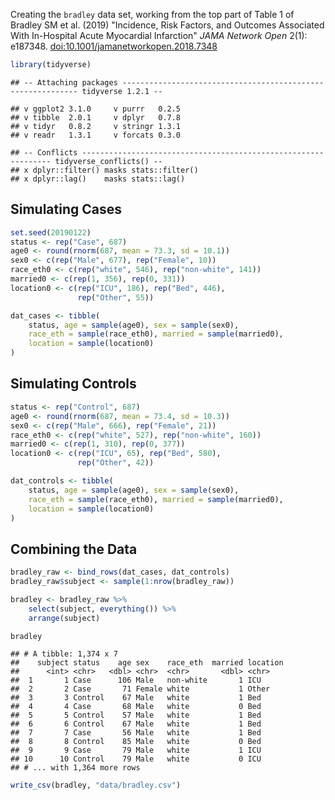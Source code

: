 
Creating the `bradley` data set, working from the top part of Table 1 of Bradley SM et al. (2019) "Incidence, Risk Factors, and Outcomes Associated With In-Hospital Acute Myocardial Infarction" *JAMA Network Open* 2(1): e187348. <doi:10.1001/jamanetworkopen.2018.7348>

``` r
library(tidyverse)
```

    ## -- Attaching packages ------------------------------------------------------------ tidyverse 1.2.1 --

    ## v ggplot2 3.1.0     v purrr   0.2.5
    ## v tibble  2.0.1     v dplyr   0.7.8
    ## v tidyr   0.8.2     v stringr 1.3.1
    ## v readr   1.3.1     v forcats 0.3.0

    ## -- Conflicts --------------------------------------------------------------- tidyverse_conflicts() --
    ## x dplyr::filter() masks stats::filter()
    ## x dplyr::lag()    masks stats::lag()

Simulating Cases
----------------

``` r
set.seed(20190122)
status <- rep("Case", 687)
age0 <- round(rnorm(687, mean = 73.3, sd = 10.1))
sex0 <- c(rep("Male", 677), rep("Female", 10))
race_eth0 <- c(rep("white", 546), rep("non-white", 141))
married0 <- c(rep(1, 356), rep(0, 331))
location0 <- c(rep("ICU", 186), rep("Bed", 446), 
               rep("Other", 55))

dat_cases <- tibble(
    status, age = sample(age0), sex = sample(sex0),
    race_eth = sample(race_eth0), married = sample(married0),
    location = sample(location0)
)
```

Simulating Controls
-------------------

``` r
status <- rep("Control", 687)
age0 <- round(rnorm(687, mean = 73.4, sd = 10.3))
sex0 <- c(rep("Male", 666), rep("Female", 21))
race_eth0 <- c(rep("white", 527), rep("non-white", 160))
married0 <- c(rep(1, 310), rep(0, 377))
location0 <- c(rep("ICU", 65), rep("Bed", 580), 
               rep("Other", 42))

dat_controls <- tibble(
    status, age = sample(age0), sex = sample(sex0), 
    race_eth = sample(race_eth0), married = sample(married0), 
    location = sample(location0)
)
```

Combining the Data
------------------

``` r
bradley_raw <- bind_rows(dat_cases, dat_controls)
bradley_raw$subject <- sample(1:nrow(bradley_raw))

bradley <- bradley_raw %>%
    select(subject, everything()) %>%
    arrange(subject)

bradley
```

    ## # A tibble: 1,374 x 7
    ##    subject status    age sex    race_eth  married location
    ##      <int> <chr>   <dbl> <chr>  <chr>       <dbl> <chr>   
    ##  1       1 Case      106 Male   non-white       1 ICU     
    ##  2       2 Case       71 Female white           1 Other   
    ##  3       3 Control    67 Male   white           1 Bed     
    ##  4       4 Case       68 Male   white           0 Bed     
    ##  5       5 Control    57 Male   white           1 Bed     
    ##  6       6 Control    67 Male   white           1 Bed     
    ##  7       7 Case       56 Male   white           1 Bed     
    ##  8       8 Control    85 Male   white           0 Bed     
    ##  9       9 Case       79 Male   white           1 ICU     
    ## 10      10 Control    79 Male   white           0 ICU     
    ## # ... with 1,364 more rows

``` r
write_csv(bradley, "data/bradley.csv")
```
